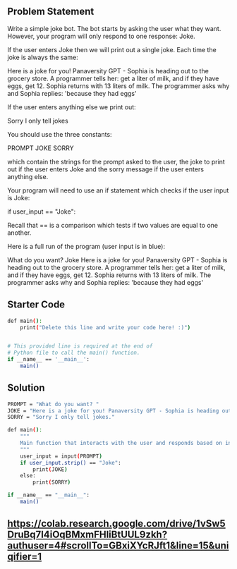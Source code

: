 ## Problem Statement

Write a simple joke bot. The bot starts by asking the user what they want. However, your program will only respond to one response: Joke. 

If the user enters Joke then we will print out a single joke. Each time the joke is always the same:

Here is a joke for you! Panaversity GPT - Sophia is heading out to the grocery store. A programmer tells her: get a liter of milk, and if they have eggs, get 12. Sophia returns with 13 liters of milk. The programmer asks why and Sophia replies: 'because they had eggs'

If the user enters anything else we print out:

Sorry I only tell jokes

You should use the three constants:

PROMPT
JOKE
SORRY

which contain the strings for the prompt asked to the user, the joke to print out if the user enters Joke and the sorry message if the user enters anything else.

Your program will need to use an if statement which checks if the user input is Joke:

if user_input == "Joke":

Recall that == is a comparison which tests if two values are equal to one another.

Here is a full run of the program (user input is in blue):

What do you want? Joke
Here is a joke for you! Panaversity GPT - Sophia is heading out to the grocery store. A programmer tells her: get a liter of milk, and if they have eggs, get 12. Sophia returns with 13 liters of milk. The programmer asks why and Sophia replies: 'because they had eggs'

## Starter Code

```bash
def main():
    print("Delete this line and write your code here! :)")


# This provided line is required at the end of
# Python file to call the main() function.
if __name__ == '__main__':
    main()
```

## Solution

```bash
PROMPT = "What do you want? "
JOKE = "Here is a joke for you! Panaversity GPT - Sophia is heading out to the grocery store. A programmer tells her: get a liter of milk, and if they have eggs, get 12. Sophia returns with 13 liters of milk. The programmer asks why and Sophia replies: 'because they had eggs'"
SORRY = "Sorry I only tell jokes."

def main():
    """
    Main function that interacts with the user and responds based on input.
    """
    user_input = input(PROMPT)  
    if user_input.strip() == "Joke":  
        print(JOKE)  
    else:
        print(SORRY) 

if __name__ == "__main__":
    main()

```
## https://colab.research.google.com/drive/1vSw5DruBq7I4iOqBMxmFHliBtUUL9zkh?authuser=4#scrollTo=GBxiXYcRJft1&line=15&uniqifier=1


